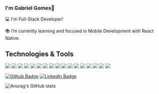 ### I'm Gabriel Gomes👋

:computer: I'm Full-Stack Developer!

:books: I’m currently learning and focused in Mobile Development with React Native.





## Technologies & Tools
![](https://img.shields.io/badge/OS-Windows/Linux-informational?style=flat&logo=<LOGO_NAME>&logoColor=white&color=2bbc8a)
![](https://img.shields.io/badge/Editor-Visual_Studio_Code-informational?style=flat&logo=<LOGO_NAME>&logoColor=white&color=2bbc8a)
![](https://img.shields.io/badge/Code-Javascript-informational?style=flat&logo=<LOGO_NAME>&logoColor=white&color=2bbc8a)
![](https://img.shields.io/badge/Code-Typescript-informational?style=flat&logo=<LOGO_NAME>&logoColor=white&color=2bbc8a)
![](https://img.shields.io/badge/Code-NodeJS-informational?style=flat&logo=<LOGO_NAME>&logoColor=white&color=2bbc8a)
![](https://img.shields.io/badge/Code-GoLang-informational?style=flat&logo=<LOGO_NAME>&logoColor=white&color=2bbc8a)
![](https://img.shields.io/badge/Code-Python-informational?style=flat&logo=<LOGO_NAME>&logoColor=white&color=2bbc8a)
![](https://img.shields.io/badge/Code-React-informational?style=flat&logo=<LOGO_NAME>&logoColor=white&color=2bbc8a)
![](https://img.shields.io/badge/Code-React_Native-informational?style=flat&logo=<LOGO_NAME>&logoColor=white&color=2bbc8a)
![](https://img.shields.io/badge/Code-NativeScript-informational?style=flat&logo=<LOGO_NAME>&logoColor=white&color=2bbc8a)
![](https://img.shields.io/badge/Code-Angular-informational?style=flat&logo=<LOGO_NAME>&logoColor=white&color=2bbc8a)
![](https://img.shields.io/badge/Tools-MySQL-informational?style=flat&logo=<LOGO_NAME>&logoColor=white&color=2bbc8a)
![](https://img.shields.io/badge/Tools-Docker-informational?style=flat&logo=<LOGO_NAME>&logoColor=white&color=2bbc8a)
![](https://img.shields.io/badge/Cloud-Heroku-informational?style=flat&logo=<LOGO_NAME>&logoColor=white&color=2bbc8a)
![](https://img.shields.io/badge/Cloud-Google_Cloud_Platform-informational?style=flat&logo=<LOGO_NAME>&logoColor=white&color=2bbc8a)
![](https://img.shields.io/badge/Tools-PyTorch-informational?style=flat&logo=<LOGO_NAME>&logoColor=white&color=2bbc8a)
![](https://img.shields.io/badge/Tools-Scikit_Learn-informational?style=flat&logo=<LOGO_NAME>&logoColor=white&color=2bbc8a)


[![Github Badge](https://img.shields.io/badge/-Github-000?style=flat-square&logo=Github&logoColor=white&link=LINK_GIT)](https://github.com/ggpereira)
[![Linkedin Badge](https://img.shields.io/badge/-LinkedIn-blue?style=flat-square&logo=Linkedin&logoColor=white&link=LINK_LINKEDIN)](https://www.linkedin.com/in/gabriel-gomes-pereira-041432144/)

![Anurag's GitHub stats](https://github-readme-stats.vercel.app/api?username=ggpereira&count_private=true&show_icons=true&theme=tokyonight&hide_rank=true)


<!--
**ggpereira/ggpereira** is a ✨ _special_ ✨ repository because its `README.md` (this file) appears on your GitHub profile.
!>

